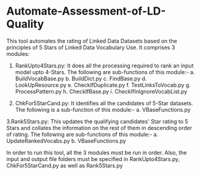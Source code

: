 # Automate-Assessment-of-LD-Quality
This tool automates the rating of Linked Data Datasets based on the principles of 5 Stars of Linked Data Vocabulary Use. It comprises 3 modules:
1. RankUpto4Stars.py:
   It does all the processing required to rank an input model upto 4-Stars. The following are sub-functions of this module:-
       a. BuildVocabBase.py
       b. BuildDict.py
       c. FindBase.py
       d. LookUpResource.py
       e. CheckIfDuplicate.py
       f. TestLinksToVocab.py
       g. ProcessPattern.py
       h. CheckIfBase.py
       i. CheckIfInIgnoreVocabList.py
       
 2. ChkFor5StarCand.py:
    It identifies all the candidates of 5-Star datasets. The following is a sub-function of this module:-
       a. VBaseFunctions.py
       
 3.Rank5Stars.py:
    This updates the qualifying candidates' Star rating to 5 Stars and collates the information on the rest of them in descending order of rating. The following are sub-functions of this module:-
       a. UpdateRankedVocabs.py
       b. VBaseFunctions.py

In order to run this tool, all the 3 modules must be run in order. Also, the input and output file folders must be specified in RankUpto4Stars.py, ChkFor5StarCand.py as well as Rank5Stars.py
 
    
